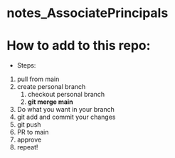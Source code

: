 # notes_AssociatePrincipals

# How to add to this repo:

- Steps:
1. pull from main
2. create personal branch
    1. checkout personal branch
    2. **git merge main**
3. Do what you want in your branch
4. git add and commit your changes
5. git push
6. PR to main
7. approve
8. repeat!
